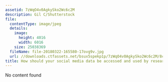 ```yaml
---
assetid: 7zWqO4v0AgkySko2Wc6c2M
description: Gil C/Shutterstock
file:
  contentType: image/jpeg
  details:
    image:
      height: 4016
      width: 6016
    size: 25038369
  fileName: file-20180322-165580-17ovg9v.jpg
  url: //downloads.ctfassets.net/bsux5spekp1p/7zWqO4v0AgkySko2Wc6c2M/8cf3b1819fe8aec825b95f93fccaa543/file-20180322-165580-17ovg9v.jpg
title: How should your social media data be accessed and used by researchers?
---
```

No content found